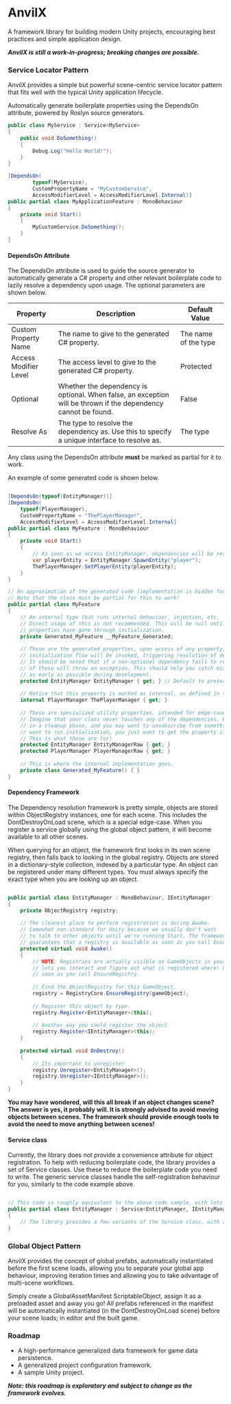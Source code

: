 # AnvilX

A framework library for building modern Unity projects, encouraging best practices and simple application design.

_**AnvilX is still a work-in-progress; breaking changes are possible.**_

### Service Locator Pattern
AnvilX provides a simple but powerful scene-centric service locator pattern that fits well with the typical Unity application lifecycle.

Automatically generate boilerplate properties using the DependsOn attribute, powered by Roslyn source generators.

```c#
public class MyService : Service<MyService>
{
    public void DoSomething()
    {
        Debug.Log("Hello World!");
    }
}

[DependsOn(
        typeof(MyService),
        CustomPropertyName = "MyCustomService",
        AccessModifierLevel = AccessModifierLevel.Internal)]
public partial class MyApplicationFeature : MonoBehaviour
{
    private void Start()
    {
        MyCustomService.DoSomething();
    }
}
```

#### DependsOn Attribute

The DependsOn attribute is used to guide the source generator to automatically generate a C# property 
and other relevant boilerplate code to lazily resolve a dependency upon usage. The optional parameters are shown below.

| Property              | Description                                                                                                    | Default Value        |
|-----------------------|----------------------------------------------------------------------------------------------------------------|----------------------|
| Custom Property Name  | The name to give to the generated C# property.                                                                 | The name of the type |
| Access Modifier Level | The access level to give to the generated C# property.                                                         | Protected            |
| Optional              | Whether the dependency is optional. When false, an exception will be thrown if the dependency cannot be found. | False                |
| Resolve As            | The type to resolve the dependency as. Use this to specify a unique interface to resolve as.                   | The type             |

Any class using the DependsOn attribute **must** be marked as partial for it to work.

An example of some generated code is shown below.

```c#

[DependsOn(typeof(EntityManager))]
[DependsOn(
    typeof(PlayerManager),
    CustomPropertyName = "ThePlayerManager",
    AccessModifierLevel = AccessModifierLevel.Internal]
public partial class MyFeature : MonoBehaviour
{
    private void Start()
    {
        // As soon as we access EntityManager, dependencies will be resolved.
        var playerEntity = EntityManager.SpawnEntity("player");
        ThePlayerManager.SetPlayerEntity(playerEntity);
    }
}

// An approximation of the generated code (implementation is hidden for simplicity)
// Note that the class must be partial for this to work!
public partial class MyFeature
{
    // An internal type that runs internal behaviour, injection, etc.
    // Direct usage of this is not recommended. This will be null until
    // properties have gone through initialization.
    private Generated_MyFeature __MyFeature_Generated;
    
    // These are the generated properties, upon access of any property, an
    // initialization flow will be invoked, triggering resolution of dependencies.
    // It should be noted that if a non-optional dependency fails to resolve, one
    // of these will throw an exception. This should help you catch missing dependencies
    // as early as possible during development.
    protected EntityManager EntityManager { get; } // Default to protected visibility 
    
    // Notice that this property is marked as internal, as defined in the attribute.
    internal PlayerManager ThePlayerManager { get; }
    
    // These are specialized utility properties, intended for edge-case usages.
    // Imagine that your class never touches any of the dependencies. But you're
    // in a cleanup phase, and you may want to unsubscribe from something. You don't
    // want to run initialization, you just want to get the property if it exists.
    // This is what these are for!
    protected EntityManager EntityManagerRaw { get; }
    protected PlayerManager PlayerManagerRaw { get; }
    
    // This is where the internal implementation goes.
    private class Generated_MyFeature() { }
}

```
#### Dependency Framework

The Dependency resolution framework is pretty simple, objects are stored within ObjectRegistry instances, 
one for each scene. This includes the DontDestroyOnLoad scene, which is a special edge-case. When you 
register a service globally using the global object pattern, it will become available to all other scenes.

When querying for an object, the framework first looks in its own scene registry, then falls back to looking
in the global registry. Objects are stored in a dictionary-style collection, indexed by a particular type.
An object can be registered under many different types. You must always specify the exact type when you are looking
up an object.

```c#

public partial class EntityManager : MonoBehaviour, IEntityManager
{
    private ObjectRegistry registry;
    
    // The cleanest place to perform registration is during Awake.
    // Somewhat non-standard for Unity because we usually don't want
    // to talk to other objects until we're running Start. The framework
    // guarantees that a registry is available as soon as you call EnsureRegistry.
    protected virtual void Awake()
    {
        // NOTE: Registries are actually visible as GameObjects in your scene, which
        // lets you interact and figure out what is registered where! Generated as
        // soon as you call EnsureRegistry.
        
        // Find the ObjectRegistry for this GameObject.
        registry = RegistryCore.EnsureRegistry(gameObject);
        
        // Register this object by type.
        registry.Register<EntityManager>(this);
        
        // Another way you could register the object
        registry.Register<IEntityManager>(this);
    }
    
    protected virtual void OnDestroy()
    {
        // Its important to unregister
        registry.Unregister<EntityManager>();
        registry.Unregister<IEntityManager>();
    }
}

```

**You may have wondered, will this all break if an object changes scene? The answer is yes, it probably will.
It is strongly advised to avoid moving objects between scenes. The framework should provide enough tools to
avoid the need to move anything between scenes!**

#### Service class

Currently, the library does not provide a convenience attribute for object registration. To help with reducing
boilerplate code, the library provides a set of Service classes. Use these to reduce the boilerplate code you
need to write. The generic service classes handle the self-registration behaviour for you, similarly to the 
code example above.

```c#

// This code is roughly equivalent to the above code sample, with lots of the boilerplate done for you!
public partial class EntityManager : Service<EntityManager, IEntityManager>, IEntityManager
{
    // The library provides a few variants of the Service class, with a varying number of generic type parameters.
}
```

### Global Object Pattern
AnvilX provides the concept of global prefabs, automatically instantiated before the first scene loads,
allowing you to separate your global app behaviour, improving iteration times and allowing you to take 
advantage of multi-scene workflows.

Simply create a GlobalAssetManifest ScriptableObject, assign it as a preloaded asset and away you go!
All prefabs referenced in the manifest will be automatically instantiated (in the DontDestroyOnLoad scene)
before your scene loads; in editor and the built game.

### Roadmap

* A high-performance generalized data framework for game data persistence.
* A generalized project configuration framework.
* A sample Unity project.

**_Note: this roadmap is exploratory and subject to change as the framework evolves._**

